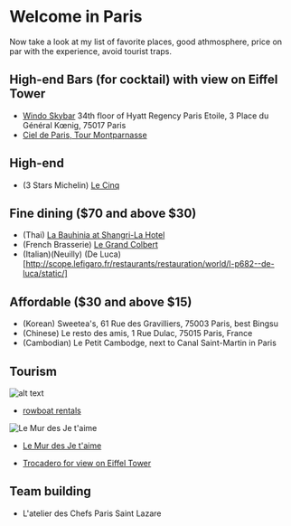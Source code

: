 # Welcome in Paris

Now take a look at my list of favorite places, good athmosphere, price on par with the experience, avoid tourist traps.

## High-end Bars (for cocktail) with view on Eiffel Tower

* [Windo Skybar](https://www.windoparis.com/) 34th floor of Hyatt Regency Paris Etoile, 3 Place du Général Kœnig, 75017 Paris
* [Ciel de Paris, Tour Montparnasse](http://www.cieldeparis.com/fr/le-bar.html)

## High-end

* (3 Stars Michelin) [Le Cinq](http://www.restaurant-lecinq.com/en/)

## Fine dining ($70 and above $30)

* (Thai) [La Bauhinia at Shangri-La Hotel](http://www.shangri-la.com/fr/paris/shangrila/dining/restaurants/la-bauhinia/)
* (French Brasserie) [Le Grand Colbert](https://www.legrandcolbert.fr/index.php/fr/carte)
* (Italian)(Neuilly) (De Luca)[http://scope.lefigaro.fr/restaurants/restauration/world/l-p682--de-luca/static/]

## Affordable ($30 and above $15)

* (Korean) Sweetea's, 61 Rue des Gravilliers, 75003 Paris, best Bingsu
* (Chinese) Le resto des amis, 1 Rue Dulac, 75015 Paris, France
* (Cambodian) Le Petit Cambodge, next to Canal Saint-Martin in Paris

## Tourism

![alt text](https://www.parisinfo.com/var/otcp/sites/images/media/1.-photos/01.-ambiance-630-x-405/bois-de-vincennes-barque-630x405-c-otcp-amelie-dupont-111-25/26601-1-fre-FR/Bois-de-Vincennes-barque-630x405-C-OTCP-Amelie-Dupont-111-25.jpg)

* [rowboat rentals](https://www.parisinfo.com/transports/73429/Location-de-barques-du-lac-Daumesnil)

![Le Mur des Je t'aime](https://upload.wikimedia.org/wikipedia/commons/thumb/5/56/Le_mur_des_je_t%27aime%2C_Paris_26_August_2013.jpg/800px-Le_mur_des_je_t%27aime%2C_Paris_26_August_2013.jpg)

* [Le Mur des Je t'aime](https://www.google.com/maps/place/Le+Mur+des+Je+t'aime/@48.8847958,2.3386006,15z/data=!4m5!3m4!1s0x0:0x641930356f5c6782!8m2!3d48.8847958!4d2.3386006)

* [Trocadero for view on Eiffel Tower](https://en.wikipedia.org/wiki/Trocad%C3%A9ro)

## Team building

* L'atelier des Chefs Paris Saint Lazare
